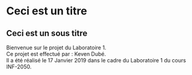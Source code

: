 # Ceci est un titre
## Ceci est un sous titre

Bienvenue sur le projet du Laboratoire 1.  
Ce projet est effectué par : Keven Dubé.  
Il a été réalisé le 17 Janvier 2019 dans le cadre du Laboratoire 1 du cours INF-2050.  
